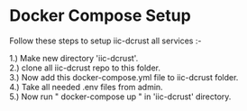 # Docker Compose Setup 
Follow these steps to setup iic-dcrust all services :- 

1.) Make new directory 'iic-dcrust'. </br>
2.) clone all iic-dcrust repo to this folder.</br>
3.) Now add this docker-compose.yml file to iic-dcrust folder.</br>
4.) Take all needed .env files from admin. </br>
5.) Now run " docker-compose up " in 'iic-dcrust' directory.</br>
